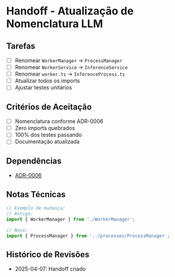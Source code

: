 # Handoff - Atualização de Nomenclatura LLM

## Tarefas
- [ ] Renomear `WorkerManager` → `ProcessManager`
- [ ] Renomear `WorkerService` → `InferenceService`
- [ ] Renomear `worker.ts` → `InferenceProcess.ts`
- [ ] Atualizar todos os imports
- [ ] Ajustar testes unitários

## Critérios de Aceitação
- [ ] Nomenclatura conforme ADR-0006
- [ ] Zero imports quebrados
- [ ] 100% dos testes passando
- [ ] Documentação atualizada

## Dependências
- [ADR-0006](/docs/adr/ADR-0006-Nomenclatura-Servicos-LLM.md)

## Notas Técnicas
```typescript
// Exemplo de mudança:
// Antigo:
import { WorkerManager } from './WorkerManager';

// Novo:
import { ProcessManager } from '../processes/ProcessManager';
```

## Histórico de Revisões
- 2025-04-07: Handoff criado
